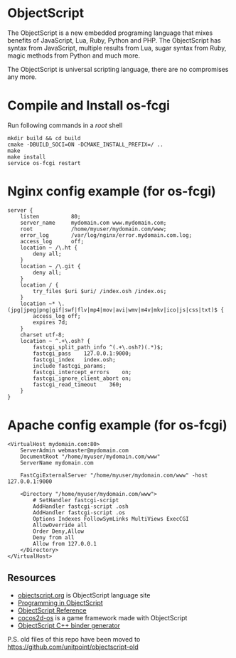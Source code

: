 ObjectScript
============

The ObjectScript is a new embedded programing language that mixes benefits of JavaScript, Lua, Ruby, Python and PHP. 
The ObjectScript has syntax from JavaScript, multiple results from Lua, sugar syntax from Ruby, magic methods from Python and much more.

The ObjectScript is universal scripting language, there are no compromises any more.

Compile and Install __os-fcgi__
=======

Run following commands in a *root* shell

	mkdir build && cd build
	cmake -DBUILD_SOCI=ON -DCMAKE_INSTALL_PREFIX=/ ..
	make
	make install
	service os-fcgi restart 

Nginx config example (for __os-fcgi__)
====================

	server {
		listen			80;
		server_name		mydomain.com www.mydomain.com;
		root			/home/myuser/mydomain.com/www;
		error_log		/var/log/nginx/error.mydomain.com.log;
		access_log		off;
		location ~ /\.ht {
			deny all;
		}
		location ~ /\.git {
			deny all;
		}
		location / {
			try_files $uri $uri/ /index.osh /index.os;
		}
		location ~* \.(jpg|jpeg|png|gif|swf|flv|mp4|mov|avi|wmv|m4v|mkv|ico|js|css|txt)$ {
			access_log off;
			expires 7d;
		}
		charset	utf-8;
		location ~ ^.+\.osh? {
			fastcgi_split_path_info	^(.+\.osh?)(.*)$;
			fastcgi_pass	127.0.0.1:9000;
			fastcgi_index	index.osh;
			include fastcgi_params;
			fastcgi_intercept_errors	on;
			fastcgi_ignore_client_abort	on;
			fastcgi_read_timeout	360;
		}
	}

Apache config example (for __os-fcgi__)
=====================

	<VirtualHost mydomain.com:80>
		ServerAdmin webmaster@mydomain.com
		DocumentRoot "/home/myuser/mydomain.com/www"
		ServerName mydomain.com
		
		FastCgiExternalServer "/home/myuser/mydomain.com/www" -host 127.0.0.1:9000
		
		<Directory "/home/myuser/mydomain.com/www">
			# SetHandler fastcgi-script
			AddHandler fastcgi-script .osh
			AddHandler fastcgi-script .os
			Options Indexes FollowSymLinks MultiViews ExecCGI
			AllowOverride all
			Order Deny,Allow
			Deny from all
			Allow from 127.0.0.1
		</Directory>
	</VirtualHost> 	
	
## Resources

* [objectscript.org](https://github.com/unitpoint/objectscript.org) is ObjectScript language site
* [Programming in ObjectScript](https://github.com/unitpoint/objectscript/wiki/Programming-in-ObjectScript)
* [ObjectScript Reference](https://github.com/unitpoint/objectscript/wiki/ObjectScript-Reference)
* [cocos2d-os](https://github.com/unitpoint/cocos2d-os) is a game framework made with ObjectScript
* [ObjectScript C++ binder generator](https://github.com/unitpoint/objectscript/blob/master/src/os-binder-generator.os)

P.S. old files of this repo have been moved to https://github.com/unitpoint/objectscript-old
